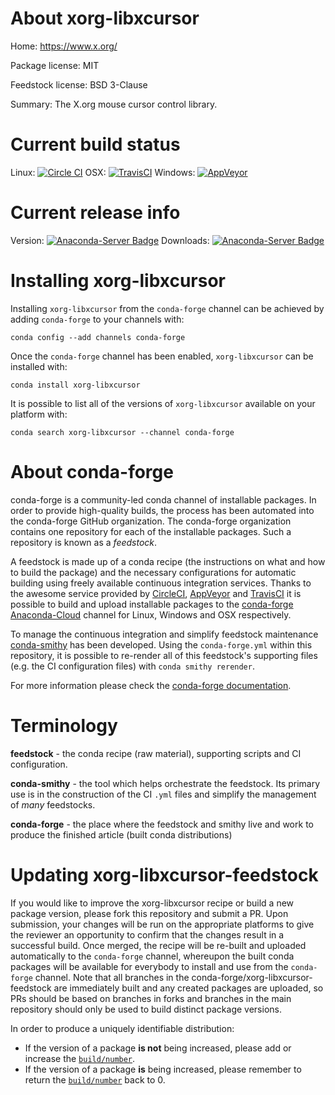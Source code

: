 About xorg-libxcursor
=====================

Home: https://www.x.org/

Package license: MIT

Feedstock license: BSD 3-Clause

Summary: The X.org mouse cursor control library.



Current build status
====================

Linux: [![Circle CI](https://circleci.com/gh/conda-forge/xorg-libxcursor-feedstock.svg?style=shield)](https://circleci.com/gh/conda-forge/xorg-libxcursor-feedstock)
OSX: [![TravisCI](https://travis-ci.org/conda-forge/xorg-libxcursor-feedstock.svg?branch=master)](https://travis-ci.org/conda-forge/xorg-libxcursor-feedstock)
Windows: [![AppVeyor](https://ci.appveyor.com/api/projects/status/github/conda-forge/xorg-libxcursor-feedstock?svg=True)](https://ci.appveyor.com/project/conda-forge/xorg-libxcursor-feedstock/branch/master)

Current release info
====================
Version: [![Anaconda-Server Badge](https://anaconda.org/conda-forge/xorg-libxcursor/badges/version.svg)](https://anaconda.org/conda-forge/xorg-libxcursor)
Downloads: [![Anaconda-Server Badge](https://anaconda.org/conda-forge/xorg-libxcursor/badges/downloads.svg)](https://anaconda.org/conda-forge/xorg-libxcursor)

Installing xorg-libxcursor
==========================

Installing `xorg-libxcursor` from the `conda-forge` channel can be achieved by adding `conda-forge` to your channels with:

```
conda config --add channels conda-forge
```

Once the `conda-forge` channel has been enabled, `xorg-libxcursor` can be installed with:

```
conda install xorg-libxcursor
```

It is possible to list all of the versions of `xorg-libxcursor` available on your platform with:

```
conda search xorg-libxcursor --channel conda-forge
```


About conda-forge
=================

conda-forge is a community-led conda channel of installable packages.
In order to provide high-quality builds, the process has been automated into the
conda-forge GitHub organization. The conda-forge organization contains one repository
for each of the installable packages. Such a repository is known as a *feedstock*.

A feedstock is made up of a conda recipe (the instructions on what and how to build
the package) and the necessary configurations for automatic building using freely
available continuous integration services. Thanks to the awesome service provided by
[CircleCI](https://circleci.com/), [AppVeyor](http://www.appveyor.com/)
and [TravisCI](https://travis-ci.org/) it is possible to build and upload installable
packages to the [conda-forge](https://anaconda.org/conda-forge)
[Anaconda-Cloud](http://docs.anaconda.org/) channel for Linux, Windows and OSX respectively.

To manage the continuous integration and simplify feedstock maintenance
[conda-smithy](http://github.com/conda-forge/conda-smithy) has been developed.
Using the ``conda-forge.yml`` within this repository, it is possible to re-render all of
this feedstock's supporting files (e.g. the CI configuration files) with ``conda smithy rerender``.

For more information please check the [conda-forge documentation](https://conda-forge.org/docs/).

Terminology
===========

**feedstock** - the conda recipe (raw material), supporting scripts and CI configuration.

**conda-smithy** - the tool which helps orchestrate the feedstock.
                   Its primary use is in the construction of the CI ``.yml`` files
                   and simplify the management of *many* feedstocks.

**conda-forge** - the place where the feedstock and smithy live and work to
                  produce the finished article (built conda distributions)


Updating xorg-libxcursor-feedstock
==================================

If you would like to improve the xorg-libxcursor recipe or build a new
package version, please fork this repository and submit a PR. Upon submission,
your changes will be run on the appropriate platforms to give the reviewer an
opportunity to confirm that the changes result in a successful build. Once
merged, the recipe will be re-built and uploaded automatically to the
`conda-forge` channel, whereupon the built conda packages will be available for
everybody to install and use from the `conda-forge` channel.
Note that all branches in the conda-forge/xorg-libxcursor-feedstock are
immediately built and any created packages are uploaded, so PRs should be based
on branches in forks and branches in the main repository should only be used to
build distinct package versions.

In order to produce a uniquely identifiable distribution:
 * If the version of a package **is not** being increased, please add or increase
   the [``build/number``](http://conda.pydata.org/docs/building/meta-yaml.html#build-number-and-string).
 * If the version of a package **is** being increased, please remember to return
   the [``build/number``](http://conda.pydata.org/docs/building/meta-yaml.html#build-number-and-string)
   back to 0.